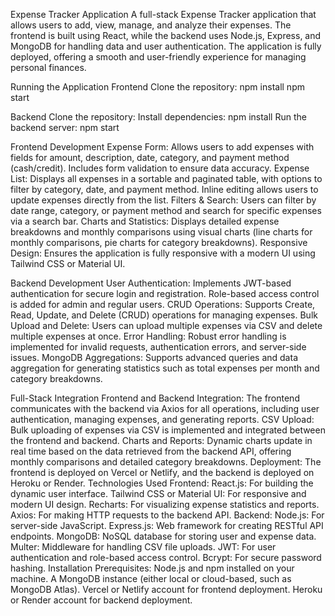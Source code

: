 Expense Tracker Application
A full-stack Expense Tracker application that allows users to add, view, manage, and analyze their expenses. The frontend is built using React, while the backend uses Node.js, Express, and MongoDB for handling data and user authentication. The application is fully deployed, offering a smooth and user-friendly experience for managing personal finances.

Running the Application
Frontend
Clone the repository:
npm install
npm start

Backend
Clone the repository:
Install dependencies:
npm install
Run the backend server:
npm start

Frontend Development
Expense Form: Allows users to add expenses with fields for amount, description, date, category, and payment method (cash/credit). Includes form validation to ensure data accuracy.
Expense List: Displays all expenses in a sortable and paginated table, with options to filter by category, date, and payment method. Inline editing allows users to update expenses directly from the list.
Filters & Search: Users can filter by date range, category, or payment method and search for specific expenses via a search bar.
Charts and Statistics: Displays detailed expense breakdowns and monthly comparisons using visual charts (line charts for monthly comparisons, pie charts for category breakdowns).
Responsive Design: Ensures the application is fully responsive with a modern UI using Tailwind CSS or Material UI.

Backend Development
User Authentication: Implements JWT-based authentication for secure login and registration. Role-based access control is added for admin and regular users.
CRUD Operations: Supports Create, Read, Update, and Delete (CRUD) operations for managing expenses.
Bulk Upload and Delete: Users can upload multiple expenses via CSV and delete multiple expenses at once.
Error Handling: Robust error handling is implemented for invalid requests, authentication errors, and server-side issues.
MongoDB Aggregations: Supports advanced queries and data aggregation for generating statistics such as total expenses per month and category breakdowns.

Full-Stack Integration
Frontend and Backend Integration: The frontend communicates with the backend via Axios for all operations, including user authentication, managing expenses, and generating reports.
CSV Upload: Bulk uploading of expenses via CSV is implemented and integrated between the frontend and backend.
Charts and Reports: Dynamic charts update in real time based on the data retrieved from the backend API, offering monthly comparisons and detailed category breakdowns.
Deployment: The frontend is deployed on Vercel or Netlify, and the backend is deployed on Heroku or Render.
Technologies Used
Frontend:
React.js: For building the dynamic user interface.
Tailwind CSS or Material UI: For responsive and modern UI design.
Recharts: For visualizing expense statistics and reports.
Axios: For making HTTP requests to the backend API.
Backend:
Node.js: For server-side JavaScript.
Express.js: Web framework for creating RESTful API endpoints.
MongoDB: NoSQL database for storing user and expense data.
Multer: Middleware for handling CSV file uploads.
JWT: For user authentication and role-based access control.
Bcrypt: For secure password hashing.
Installation
Prerequisites:
Node.js and npm installed on your machine.
A MongoDB instance (either local or cloud-based, such as MongoDB Atlas).
Vercel or Netlify account for frontend deployment.
Heroku or Render account for backend deployment.
